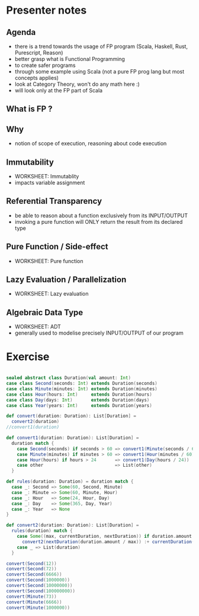 # Presenter notes

## Agenda

- there is a trend towards the usage of FP program (Scala, Haskell, Rust, Purescript, Reason)
- better grasp what is Functional Programming
- to create safer programs
- through some example using Scala (not a pure FP prog lang but most concepts applies)
- look at Category Theory, won't do any math here :)
- will look only at the FP part of Scala

## What is FP ?

## Why

- notion of scope of execution, reasoning about code execution

## Immutability

- WORKSHEET: Immutablity
- impacts variable assignment

## Referential Transparency

- be able to reason about a function exclusively from its INPUT/OUTPUT
- invoking a pure function will ONLY return the result from its declared type

## Pure Function / Side-effect

- WORKSHEET: Pure function

## Lazy Evaluation / Parallelization

- WORKSHEET: Lazy evaluation

## Algebraic Data Type

- WORKSHEET: ADT
- generally used to modelise precisely INPUT/OUTPUT of our program

# Exercise

```scala

sealed abstract class Duration(val amount: Int)
case class Second(seconds: Int) extends Duration(seconds)
case class Minute(minutes: Int) extends Duration(minutes)
case class Hour(hours: Int)     extends Duration(hours)
case class Day(days: Int)       extends Duration(days)
case class Year(years: Int)     extends Duration(years)

def convert(duration: Duration): List[Duration] =
  convert2(duration)
//convert1(duration)

def convert1(duration: Duration): List[Duration] =
  duration match {
    case Second(seconds) if seconds > 60 => convert1(Minute(seconds / 60)) :+ Second(seconds % 60)
    case Minute(minutes) if minutes > 60 => convert1(Hour(minutes / 60)) :+ Minute(minutes % 60)
    case Hour(hours) if hours > 24       => convert1(Day(hours / 24)) :+ Hour(hours % 24)
    case other                           => List(other)
  }

def rules(duration: Duration) = duration match {
  case _: Second => Some(60, Second, Minute)
  case _: Minute => Some(60, Minute, Hour)
  case _: Hour   => Some(24, Hour, Day)
  case _: Day    => Some(365, Day, Year)
  case _: Year   => None
}

def convert2(duration: Duration): List[Duration] =
  rules(duration) match {
    case Some((max, currentDuration, nextDuration)) if duration.amount > max =>
      convert2(nextDuration(duration.amount / max)) :+ currentDuration(duration.amount % max)
    case _ => List(duration)
  }

convert(Second(12))
convert(Second(72))
convert(Second(6666))
convert(Second(1000000))
convert(Second(10000000))
convert(Second(100000000))
convert(Minute(73))
convert(Minute(6666))
convert(Minute(1000000))
```

